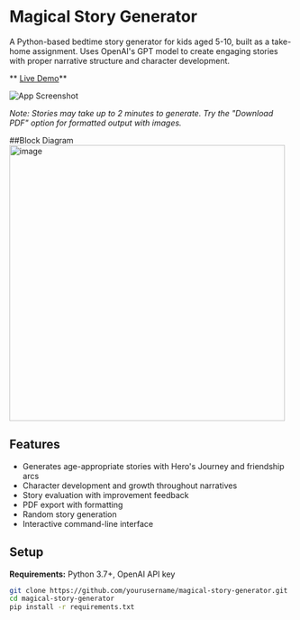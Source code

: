 # Magical Story Generator

A Python-based bedtime story generator for kids aged 5-10, built as a take-home assignment. Uses OpenAI's GPT model to create engaging stories with proper narrative structure and character development.

** [Live Demo](https://hippocratic-takehome.fly.dev/)**

![App Screenshot](https://github.com/user-attachments/assets/6a301beb-6875-44c0-893e-5e708140127f)

*Note: Stories may take up to 2 minutes to generate. Try the "Download PDF" option for formatted output with images.*


##Block Diagram 
<img width="489" alt="image" src="https://github.com/user-attachments/assets/06d78196-0af2-4516-ad38-7c9a9197285d" />

## Features

- Generates age-appropriate stories with Hero's Journey and friendship arcs
- Character development and growth throughout narratives
- Story evaluation with improvement feedback
- PDF export with formatting
- Random story generation
- Interactive command-line interface

## Setup

**Requirements:** Python 3.7+, OpenAI API key

```bash
git clone https://github.com/yourusername/magical-story-generator.git
cd magical-story-generator
pip install -r requirements.txt

